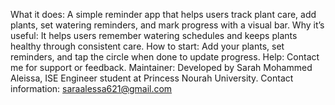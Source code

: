 What it does:
A simple reminder app that helps users track plant care, add plants, set watering reminders, and mark progress with a visual bar.
Why it’s useful:
It helps users remember watering schedules and keeps plants healthy through consistent care.
How to start:
Add your plants, set reminders, and tap the circle when done to update progress.
Help:
Contact me for support or feedback.
Maintainer:
Developed by Sarah Mohammed Aleissa, ISE Engineer student at Princess Nourah University.
Contact information:
saraalessa621@gmail.com

